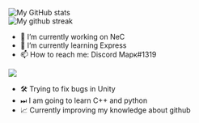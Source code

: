 ![My GitHub stats](https://github-readme-stats.vercel.app/api?username=TrueMajner&show_icons=true&theme=radical&count_private=true)  
![My github streak](https://github-readme-streak-stats.herokuapp.com/?user=TrueMajner&theme=midnight-purple)
  
- 🔭 I’m currently working on NeC  
- 🌱 I’m currently learning Express  
- 📫 How to reach me: Discord Марк#1319  
  
![](https://komarev.com/ghpvc/?username=truemajner)

- 🛠️ Trying to fix bugs in Unity  
- ⏭ I am going to learn C++ and python
- 📈 Currently improving my knowledge about github
